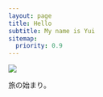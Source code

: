 ```yaml
---
layout: page
title: Hello
subtitle: My name is Yui
sitemap:
  priority: 0.9
---
```


<img src="{{ '/assets/img/pudhina.jpg' | prepend: site.baseurl }}" id="about-img">

<div id="describe-text">
	<p>旅の始まり。</p>
</div>